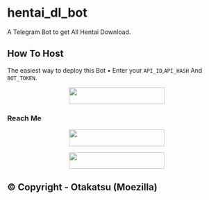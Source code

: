 # hentai_dl_bot
A Telegram Bot to get All Hentai Download.

## How To Host
The easiest way to deploy this Bot
• Enter your ```API_ID```,```API_HASH``` And ```BOT_TOKEN```.
<p align="center"><a href="https://heroku.com/deploy?template=https://github.com/MoeZilla/hanime-telegram-bot"> <img src="https://img.shields.io/badge/Deploy%20To%20Heroku-black?style=for-the-badge&logo=heroku" width="220" height="38.45"/></a></p>
 

### Reach Me

<p align="center"><a href="https://discord.otakatsu.studio"> <img src="https://img.shields.io/badge/Discord%20Server-pink?style=for-the-badge" width="220" height="38.45"/></a></p>

<p align="center"><a href="https://Telegram.otakatsu.studio"> <img src="https://img.shields.io/badge/Telegram%20Channel-blue?style=for-the-badge" width="220" height="38.45"/></a></p>

## © Copyright - Otakatsu (Moezilla) 
